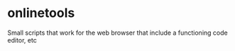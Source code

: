 # onlinetools
Small scripts that work for the web browser that include a functioning code editor, etc
